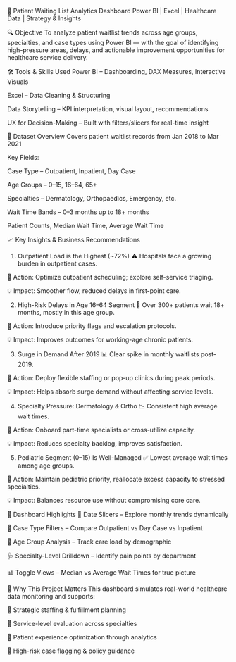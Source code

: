 🏥 Patient Waiting List Analytics Dashboard
Power BI | Excel | Healthcare Data | Strategy & Insights

🔍 Objective
To analyze patient waitlist trends across age groups, specialties, and case types using Power BI — with the goal of identifying high-pressure areas, delays, and actionable improvement opportunities for healthcare service delivery.

🛠 Tools & Skills Used
Power BI – Dashboarding, DAX Measures, Interactive Visuals

Excel – Data Cleaning & Structuring

Data Storytelling – KPI interpretation, visual layout, recommendations

UX for Decision-Making – Built with filters/slicers for real-time insight

📂 Dataset Overview
Covers patient waitlist records from Jan 2018 to Mar 2021

Key Fields:

Case Type – Outpatient, Inpatient, Day Case

Age Groups – 0–15, 16–64, 65+

Specialties – Dermatology, Orthopaedics, Emergency, etc.

Wait Time Bands – 0–3 months up to 18+ months

Patient Counts, Median Wait Time, Average Wait Time

📈 Key Insights & Business Recommendations
1. Outpatient Load is the Highest (~72%)
⚠️ Hospitals face a growing burden in outpatient cases.

📌 Action: Optimize outpatient scheduling; explore self-service triaging.

💡 Impact: Smoother flow, reduced delays in first-point care.

2. High-Risk Delays in Age 16–64 Segment
🔎 Over 300+ patients wait 18+ months, mostly in this age group.

📌 Action: Introduce priority flags and escalation protocols.

💡 Impact: Improves outcomes for working-age chronic patients.

3. Surge in Demand After 2019
📊 Clear spike in monthly waitlists post-2019.

📌 Action: Deploy flexible staffing or pop-up clinics during peak periods.

💡 Impact: Helps absorb surge demand without affecting service levels.

4. Specialty Pressure: Dermatology & Ortho
📉 Consistent high average wait times.

📌 Action: Onboard part-time specialists or cross-utilize capacity.

💡 Impact: Reduces specialty backlog, improves satisfaction.

5. Pediatric Segment (0–15) Is Well-Managed
✅ Lowest average wait times among age groups.

📌 Action: Maintain pediatric priority, reallocate excess capacity to stressed specialties.

💡 Impact: Balances resource use without compromising core care.

🧠 Dashboard Highlights
📅 Date Slicers – Explore monthly trends dynamically

🏥 Case Type Filters – Compare Outpatient vs Day Case vs Inpatient

👶 Age Group Analysis – Track care load by demographic

🩺 Specialty-Level Drilldown – Identify pain points by department

📊 Toggle Views – Median vs Average Wait Times for true picture

💼 Why This Project Matters
This dashboard simulates real-world healthcare data monitoring and supports:

🔹 Strategic staffing & fulfillment planning

🔹 Service-level evaluation across specialties

🔹 Patient experience optimization through analytics

🔹 High-risk case flagging & policy guidance
